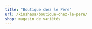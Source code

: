 ```yaml
---
title: "Boutique chez le Père"
url: /kinshasa/boutique-chez-le-pere/
shop: magasin de variétés
---
```

